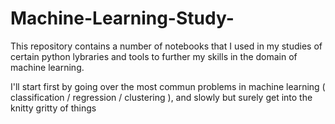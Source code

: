 # Machine-Learning-Study-
This repository contains a number of notebooks that I used in my studies of certain python lybraries and tools to further my skills in the domain of machine learning.

I'll start first by going over the most commun problems in machine learning ( classification / regression / clustering ), and slowly but surely get into the knitty gritty of things 
